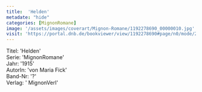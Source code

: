 ```yaml
---
title:  'Helden'
metadate: "hide"
categories: [MignonRomane]
image: '/assets/images/coverart/Mignon-Romane/1192278690_00000010.jpg'
visit: 'https://portal.dnb.de/bookviewer/view/1192278690#page/n0/mode/2up'
---
```

Titel: 'Helden' <br>
Serie: 'MignonRomane' <br>
Jahr: '1915' <br>
AutorIn: 'von Maria Fick' <br>
Band-Nr: '?' <br>
Verlag: ' MignonVerl'